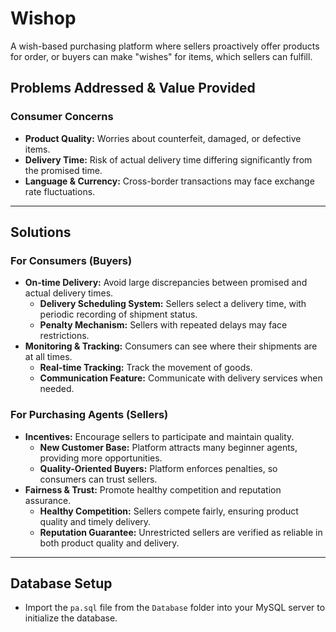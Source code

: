 # Wishop

A wish-based purchasing platform where sellers proactively offer products for order, or buyers can make "wishes" for items, which sellers can fulfill.

## Problems Addressed & Value Provided

### Consumer Concerns
- **Product Quality:** Worries about counterfeit, damaged, or defective items.
- **Delivery Time:** Risk of actual delivery time differing significantly from the promised time.
- **Language & Currency:** Cross-border transactions may face exchange rate fluctuations.

---

## Solutions

### For Consumers (Buyers)
- **On-time Delivery:** Avoid large discrepancies between promised and actual delivery times.
  - **Delivery Scheduling System:** Sellers select a delivery time, with periodic recording of shipment status.
  - **Penalty Mechanism:** Sellers with repeated delays may face restrictions.
- **Monitoring & Tracking:** Consumers can see where their shipments are at all times.
  - **Real-time Tracking:** Track the movement of goods.
  - **Communication Feature:** Communicate with delivery services when needed.

### For Purchasing Agents (Sellers)
- **Incentives:** Encourage sellers to participate and maintain quality.
  - **New Customer Base:** Platform attracts many beginner agents, providing more opportunities.
  - **Quality-Oriented Buyers:** Platform enforces penalties, so consumers can trust sellers.
- **Fairness & Trust:** Promote healthy competition and reputation assurance.
  - **Healthy Competition:** Sellers compete fairly, ensuring product quality and timely delivery.
  - **Reputation Guarantee:** Unrestricted sellers are verified as reliable in both product quality and delivery.

---

## Database Setup
- Import the `pa.sql` file from the `Database` folder into your MySQL server to initialize the database.
